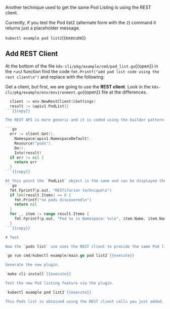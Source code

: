 Another technique used to get the same Pod Listing is using the REST client.

Currently, if you test the Pod list2 (alternate form with the `2`) command it returns just a placeholder message.

`kubectl example pod list2`{{execute}}

## Add REST Client

At the bottom of the file `k8s-cli/pkg/example/cmd/pod_list.go`{{open}} in the `run2` function find the code `fmt.Printf("add pod list code using the rest client\n")` and replace with the following:

Get a client, but first, we are going to use the **REST client**. Look in the `k8s-cli/pkg/example/env/environment.go`{{open}} file at the differences.

```go
  client := env.NewRestClient(&Settings)
  result := &apiv1.PodList{}
```{{copy}}

The REST API is more generic and it is coded using the builder pattern.

```go
  err := client.Get().
    Namespace(apiv1.NamespaceDefault).
    Resource("pods").
    Do().
    Into(result)
  if err != nil {
	return err
  }
```{{copy}}

At this point the `PodList` object is the same and can be displayed the same way as in the first part of this scenario.
```go
  fmt.Fprintf(p.out, "RESTifarian technique\n")
  if len(result.Items) == 0 {
    fmt.Printf("no pods discovered\n")
    return nil
  }
  for _, item := range result.Items {
    fmt.Fprintf(p.out, "Pod %v in Namespace: %v\n", item.Name, item.Namespace)
  }
```{{copy}}

# Test

Now the `pods list` use uses the REST client to provide the same Pod list.

`go run cmd/kubectl-example/main.go pod list2`{{execute}}

Generate the new plugin.

`make cli-install`{{execute}}

Test the new Pod listing feature via the plugin.

`kubectl example pod list2`{{execute}}

This Pods list is obtained using the REST client calls you just added.
